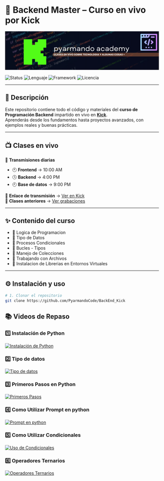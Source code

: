 # 🚀 Backend Master – Curso en vivo por Kick

![Banner del Curso](assets/banner.png)

![Status](https://img.shields.io/badge/Status-Activo-brightgreen?style=flat-square)
![Lenguaje](https://img.shields.io/badge/Python-3.11-blue?style=flat-square)
![Framework](https://img.shields.io/badge/Django-4.2-green?style=flat-square)
![Licencia](https://img.shields.io/badge/License-MIT-yellow?style=flat-square)

---

## 📌 Descripción

Este repositorio contiene todo el código y materiales del **curso de Programación Backend** impartido en vivo en **[Kick](https://kick.com/pyarmandoacademy)**.  
Aprenderás desde los fundamentos hasta proyectos avanzados, con ejemplos reales y buenas prácticas.

---

## 📺 Clases en vivo

🎥 **Transmisiones diarias**  
- 🕙 **Frontend** → 10:00 AM  
- 🕓 **Backend** → 4:00 PM  
- 🕘 **Base de datos** → 9:00 PM  

📍 **Enlace de transmisión** → [Ver en Kick](https://kick.com/pyarmandoacademy)  
📂 **Clases anteriores** → [Ver grabaciones](https://kick.com/pyarmandoacademy/videos)

---

## ✨ Contenido del curso

- 🔹 Logica de Programacion
- 🔹 Tipo de Datos
- 🔹 Procesos Condicionales
- 🔹 Bucles - Tipos 
- 🔹 Manejo de Colecciones
- 🔹 Trabajando con Archivos
- 🔹 Instalacion de Librerias en Entornos Virtuales

---


## ⚙️ Instalación y uso

```bash
# 1. Clonar el repositorio
git clone https://github.com/PyarmandoCode/BackEnd_Kick

```
## 📚 Videos de Repaso

### 1️⃣ Instalación de Python

  <a href="https://youtu.be/Ij89scb630s">
    <img src="https://img.youtube.com/vi/Ij89scb630s/0.jpg" alt="Instalación de Python" width="300">
  </a>

### 2️⃣ Tipo de datos


  <a href="https://youtu.be/u3wqtptNOx8">
    <img src="https://img.youtube.com/vi/u3wqtptNOx8/0.jpg" alt="Tipo de datos" width="300">
  </a>

### 3️⃣ Primeros Pasos en Python

  <a href="https://youtu.be/LUYJ6d1CA38">
    <img src="https://img.youtube.com/vi/LUYJ6d1CA38/0.jpg" alt="Primeros Pasos" width="300">
  </a>  

### 4️⃣ Como Utilizar Prompt en python

  <a href="https://youtu.be/Jbhk2W_eDIE">
    <img src="https://img.youtube.com/vi/Jbhk2W_eDIE/0.jpg" alt="Prompt en python" width="300">
  </a>   



### 5️⃣ Como Utilizar Condicionales

  <a href="https://youtu.be/HcuDLoEEers">
    <img src="https://img.youtube.com/HcuDLoEEers/0.jpg" alt="Uso de Condicionales" width="300">
  </a> 

### 6️⃣ Operadores Ternarios

  <a href="https://youtu.be/G-70bsoEXMk">
    <img src="https://img.youtube.com/G-70bsoEXMk/0.jpg" alt="Operadores Ternarios" width="300">
  </a>

